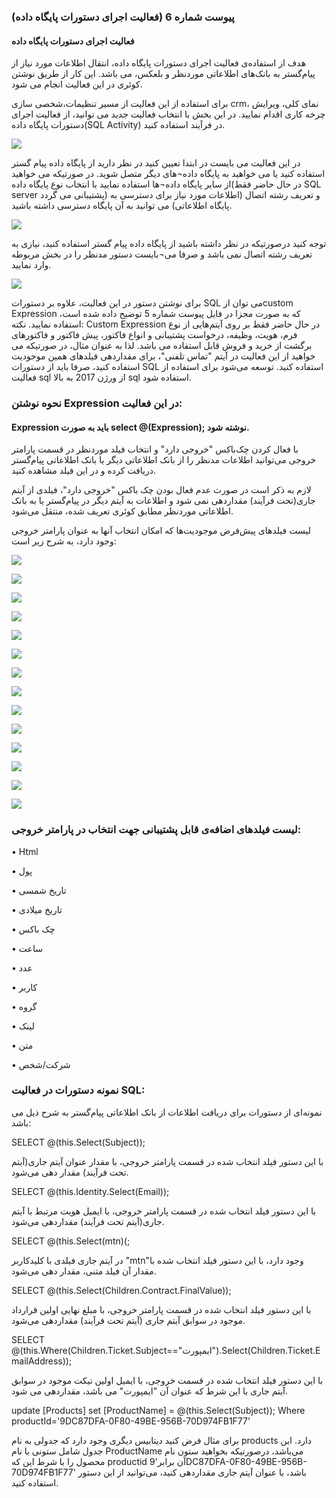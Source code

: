 ### پیوست شماره 6 (فعالیت اجرای دستورات پایگاه داده)

#### فعالیت اجرای دستورات پایگاه داده

هدف از استفاده‌ی فعالیت اجرای دستورات پایگاه داده، انتقال اطلاعات مورد نیاز از پیام‌گستر به بانک‌های اطلاعاتی موردنظر و بلعکس، می باشد. این کار از طریق نوشتن کوئری در این فعالیت انجام می شود.

برای استفاده از این فعالیت از مسیر تنظیمات،شخصی سازی crm، نمای کلی، ویرایش چرخه کاری اقدام نمایید. در این بخش با انتخاب فعالیت جدید می توانید، از فعالیت اجرای دستورات پایگاه داده(SQL Activity) در فرآیند استفاده کنید.

![](63.png)
 
در این فعالیت می بایست در ابتدا تعیین کنید در نظر دارید از پایگاه داده پیام گستر استفاده کنید یا می خواهید به پایگاه داده¬های دیگر متصل شوید. در صورتیکه می خواهید از سایر پایگاه داده¬ها استفاده نمایید با انتخاب نوع پایگاه داده(در حال حاضر فقط SQL server  پشتیبانی می گردد) و تعریف رشته اتصال (اطلاعات مورد نیاز برای دسترسی به پایگاه اطلاعاتی) می توانید به آن پایگاه دسترسی داشته باشید.

![](64.png)
 
 توجه کنید درصورتیکه در نظر داشته باشید از پایگاه داده پیام گستر استفاده کنید، نیازی به تعریف رشته اتصال نمی باشد و صرفا می¬بایست دستور مدنظر را در بخش مربوطه وارد نمایید.
 
 ![](65.png)
 
برای نوشتن دستور در این فعالیت، علاوه بر دستورات SQL می توان ازcustom Expression  که به صورت مجزا در فایل پیوست شماره 5 توضیح داده شده است، استفاده نمایید. 
نکته: Custom Expression در حال حاضر فقط بر روی آیتم‌هایی از نوع فرم، هویت، وظیفه، درخواست پشتیبانی و انواع فاکتور، پیش فاکتور و فاکتورهای برگشت از خرید و فروش قابل استفاده می باشد. لذا به عنوان مثال، در صورتیکه می خواهید از این فعالیت در آیتم "تماس تلفنی"، برای مقداردهی فیلدهای همین موجودیت استفاده کنید، صرفا باید از دستورات SQL استفاده کنید.
توسعه می‌شود برای استفاده از فعالیت sql  از ورژن 2017 به بالا sql استفاده شود.

### نحوه نوشتن Expression در این فعالیت:

#### Expression باید به صورت select @(Expression); نوشته شود.

با فعال کردن چک‌باکس "خروجی دارد" و انتخاب فیلد موردنظر در قسمت پارامتر خروجی می‌توانید اطلاعات مدنظر را از بانک اطلاعاتی دیگر یا بانک اطلاعاتی پیام‌گستر دریافت کرده و در این فیلد مشاهده کنید.

لازم به ذکر است در صورت عدم فعال بودن چک باکس "خروجی دارد"، فیلدی از آیتم جاری(تحت فرآیند) مقداردهی نمی شود و اطلاعات به آیتم دیگر در پیام‌گستر یا به بانک اطلاعاتی موردنظر مطابق کوئری تعریف شده، منتقل می‌شود. 

لیست فیلدهای پیش‌فرض موجودیت‌ها که امکان انتخاب آنها به عنوان پارامتر خروجی وجود دارد، به شرح زیر است:

![](66.png)

![](67.png)

![](68.png)

![](69.png)

![](70.png)

![](71.png)

![](72.png)

![](73.png)

![](74.png)

![](75.png)

![](76.png)

![](77.png)

![](78.png)

![](79.png)

### لیست فیلدهای اضافه‌ی قابل پشتیبانی جهت انتخاب در پارامتر خروجی: 

•	Html

•	پول

•	تاریخ شمسی

•	تاریخ میلادی

•	چک باکس

•	ساعت 

•	عدد

•	کاربر

•	گروه


•	لینک

•	متن 

•	شرکت/شخص

### نمونه دستورات در فعالیت SQL: 

نمونه‌ای از دستورات برای دریافت اطلاعات از بانک اطلاعاتی پیام‌گستر به شرح ذیل می باشد: 

SELECT @(this.Select(Subject));

با این دستور فیلد انتخاب شده در قسمت پارامتر خروجی، با مقدار عنوان آیتم جاری(آیتم تحت فرآیند) مقدار دهی می‌شود.

SELECT @(this.Identity.Select(Email));

با این دستور فیلد انتخاب شده در قسمت پارامتر خروجی، با ایمیل هویت مرتبط با آیتم جاری(آیتم تحت فرآیند) مقداردهی می‌شود.

 SELECT @(this.Select(mtn)(;
 
در آیتم جاری فیلدی با کلیدکاربر "mtn"وجود دارد، با این دستور فیلد انتخاب شده با مقدار آن فیلد متنی، مقدار دهی می‌شود.

SELECT @(this.Select(Children.Contract.FinalValue));

با این دستور فیلد انتخاب شده در قسمت پارامتر خروجی، با مبلغ نهایی اولین قرارداد موجود در سوابق آیتم جاری (آیتم تحت فرآیند) مقداردهی می‌شود.

SELECT @(this.Where(Children.Ticket.Subject=="ایمپورت").Select(Children.Ticket.EmailAddress));

با این دستور فیلد انتخاب شده در قسمت خروجی، با ایمیل اولین تیکت موجود در سوابق آیتم جاری با این شرط که عنوان آن "ایمپورت" می باشد، مقداردهی می شود.

update [Products] set [ProductName] =
@(this.Select(Subject));
Where productId='9DC87DFA-0F80-49BE-956B-70D974FB1F77'

برای مثال فرض کنید دیتابیس دیگری وجود دارد که جدولی به نام products دارد.  این جدول شامل ستونی با نام  ProductName می‌باشد، درصورتیکه بخواهید ستون نام محصول را با شرط این که productid آن برابر'9DC87DFA-0F80-49BE-956B-70D974FB1F77' باشد، با عنوان آیتم جاری مقداردهی کنید، می‌توانید از این دستور استفاده کنید. 
 
